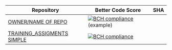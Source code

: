 Repository | Better Code Score | SHA
--- | --- | ---
[OWNER/NAME OF REPO](https://github.com/owner/name_of_repo) | [![BCH compliance](https://bettercodehub.com/edge/badge/dbh17-abraxas/ShareEverythingWeb)](https://bettercodehub.com) (example)
[TRAINING_ASSIGMENTS SIMPLE](https://github.com/owner/name_of_repo) | [![BCH compliance](https://bettercodehub.com/edge/badge/BetterCodeHubTraining/training-assignments-simple?branch=master)](https://bettercodehub.com/)
